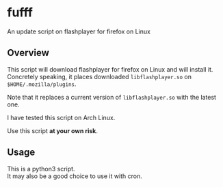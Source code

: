 # fufff
An update script on flashplayer for firefox on Linux

## Overview
This script will download flashplayer for firefox on Linux and will install it.  
Concretely speaking, it places downloaded `libflashplayer.so` on `$HOME/.mozilla/plugins`.

Note that it replaces a current version of `libflashplayer.so` with the latest one.

I have tested this script on Arch Linux.

Use this script **at your own risk**.

## Usage
This is a python3 script.  
It may also be a good choice to use it with cron.
